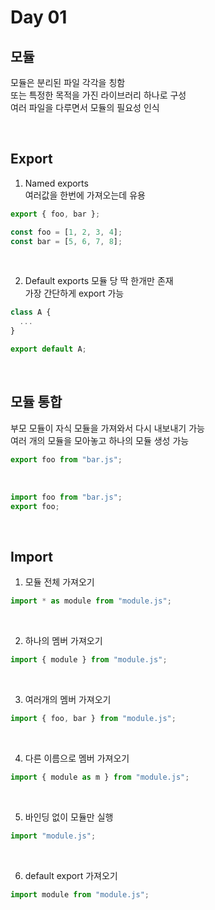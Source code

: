 # Day 01  

## 모듈  
모듈은 분리된 파일 각각을 칭함  
또는 특정한 목적을 가진 라이브러리 하나로 구성  
여러 파일을 다루면서 모듈의 필요성 인식  

<br>

## Export
1. Named exports  
  여러값을 한번에 가져오는데 유용

````javascript
export { foo, bar };

const foo = [1, 2, 3, 4];
const bar = [5, 6, 7, 8];
````

<br>

2. Default exports
  모듈 당 딱 한개만 존재  
  가장 간단하게 export 가능

````javascript
class A {
  ...
}

export default A;
````

<br>

## 모듈 통합  
부모 모듈이 자식 모듈을 가져와서 다시 내보내기 가능  
여러 개의 모듈을 모아놓고 하나의 모듈 생성 가능  

````javascript
export foo from "bar.js";
````

<br>

````javascript
import foo from "bar.js";
export foo;
````

<br>

## Import

1. 모듈 전체 가져오기  

````javascript
import * as module from "module.js";
````
<br>

2. 하나의 멤버 가져오기  

````javascript
import { module } from "module.js";
````

<br>

3. 여러개의 멤버 가져오기  

````javascript
import { foo, bar } from "module.js";
````

<br>

4. 다른 이름으로 멤버 가져오기

````javascript
import { module as m } from "module.js";
````

<br>

5. 바인딩 없이 모듈만 실행

````javascript
import "module.js";
````

<br>

6. default export 가져오기

````javascript
import module from "module.js";
````

<br>
